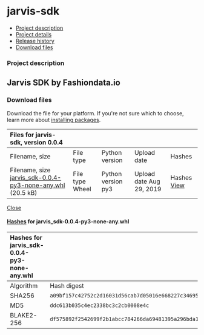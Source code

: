 # jarvis-sdk

* [ Project description](jarvis-sdk-19.md#description)
* [ Project details](jarvis-sdk-19.md#data)
* [ Release history](jarvis-sdk-19.md#history)
* [ Download files](jarvis-sdk-19.md#files)

### Project description

## Jarvis SDK by Fashiondata.io

### Download files

Download the file for your platform. If you're not sure which to choose, learn more about [installing packages](https://packaging.python.org/installing/).

| Files for jarvis-sdk, version 0.0.4 |  |  |  |  |
| :--- | :--- | :--- | :--- | :--- |
| Filename, size | File type | Python version | Upload date | Hashes |
|  Filename, size [jarvis\_sdk-0.0.4-py3-none-any.whl](https://files.pythonhosted.org/packages/df/57/5892f2542699f2b1abcc784266da69481395a296bda1e2006044185d0d88/jarvis_sdk-0.0.4-py3-none-any.whl) \(20.5 kB\) |  File type Wheel |  Python version py3 |  Upload date Aug 29, 2019 |  Hashes [View](jarvis-sdk-19.md#copy-hash-modal-ccb50427-26c5-4a83-a3e5-62271c404b79) |

[ Close](jarvis-sdk-19.md#modal-close)

####  [Hashes](https://pip.pypa.io/en/stable/reference/pip_install/#hash-checking-mode) for jarvis\_sdk-0.0.4-py3-none-any.whl

| Hashes for jarvis\_sdk-0.0.4-py3-none-any.whl |  |  |
| :--- | :--- | :--- |
| Algorithm | Hash digest |  |
| SHA256 | `a09bf157c42752c2d16031d56cab7d05016e668227c3469556d6f2dfd9e00671` |  |
| MD5 | `ddc613b035c4ec2338bc3c2cb0008e4c` |  |
| BLAKE2-256 | `df575892f2542699f2b1abcc784266da69481395a296bda1e2006044185d0d88` |  |

